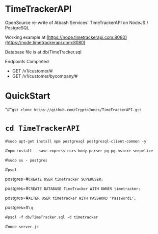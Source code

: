 # TimeTrackerAPI

OpenSource re-write of Atbash Services' TimeTrackerAPI on NodeJS / PostgreSQL

Working example at [https://node.timetrackerapi.com:8080](https://node.timetrackerapi.com:8080)

Database file is at db/TimeTracker.sql

Endpoints Completed
 * GET /v1/customer/#
 * GET /v1/customer/bycompany/#

#

# QuickStart

"#"`git clone https://github.com/CryptoJones/TimeTrackerAPI.git`

# `cd TimeTrackerAPI`

#`sudo apt-get install npm postgresql postgresql-client-common -y`

#`npm install --save express cors body-parser pg pg-hstore sequelize`

#`sudo su - postgres`

#`psql`

postgres=#`CREATE USER timetracker SUPERUSER;`

postgres=#`CREATE DATABASE TimeTracker WITH OWNER timetracker;`

postgres=#`ALTER USER timetracker WITH PASSWORD 'Password1';`

postgres=#`\q`

#`psql -f db/TimeTracker.sql -d timetracker`

#`node server.js`
